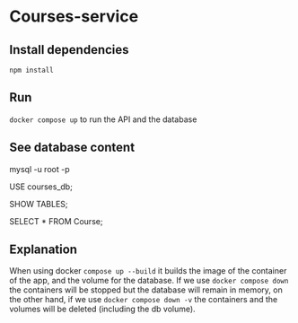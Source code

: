 # Courses-service

## Install dependencies

`npm install`

## Run

`docker compose up` to run the API and the database

## See database content

mysql -u root -p

USE courses_db;

SHOW TABLES;

SELECT * FROM Course;

## Explanation

When using docker `compose up --build` it builds the image of the container of the app, and the volume for the database. If we use `docker compose down` the containers will be stopped but the database will remain in memory, on the other hand, if we use `docker compose down -v` the containers and the volumes will be deleted (including the db volume).
